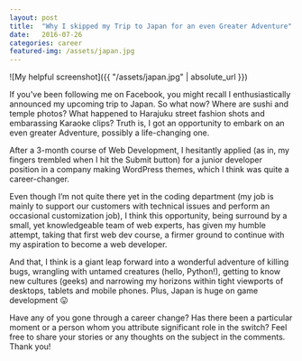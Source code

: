```yaml
---
layout: post
title:  "Why I skipped my Trip to Japan for an even Greater Adventure"
date:   2016-07-26
categories: career
featured-img: /assets/japan.jpg
---
```

![My helpful screenshot]({{ "/assets/japan.jpg" | absolute_url }})

If you've been following me on Facebook, you might recall I enthusiastically announced my upcoming trip to Japan. So what now? Where are sushi and temple photos? What happened to Harajuku street fashion shots and embarassing Karaoke clips? Truth is, I got an opportunity to embark on an even greater Adventure, possibly a life-changing one.

After a 3-month course of Web Development, I hesitantly applied (as in, my fingers trembled when I hit the Submit button)  for a junior developer position in a company making WordPress themes, which I think was quite a career-changer.

Even though I’m not quite there yet in the coding department (my job is mainly to support our customers with technical issues and perform an occasional customization job), I think this opportunity, being surround by a small, yet knowledgeable team of web experts, has given my humble attempt, taking that first web dev course, a firmer ground to continue with my aspiration to become a web developer.

And that, I think is a giant leap forward into a wonderful adventure of killing bugs, wrangling with untamed creatures (hello, Python!), getting to know new cultures (geeks) and narrowing my horizons within tight viewports of desktops, tablets and mobile phones. Plus, Japan is huge on game development 😛

Have any of you gone through a career change? Has there been a particular moment or a person whom you attribute significant role in the switch? Feel free to share your stories or any thoughts on the subject in the comments. Thank you!